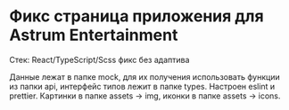 # Фикс страница приложения для Astrum Entertainment

  Стек: React/TypeScript/Scss
  фикс без адаптива

  Данные лежат в папке mock, для их получения использовать функции из папки api, интерфейс типов лежит в папке types.
  Настроен eslint и prettier.
  Картинки в папке assets -> img, иконки в папке assets -> icons.